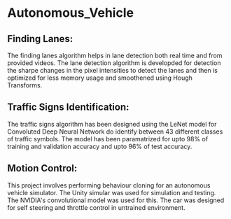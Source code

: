 # Autonomous_Vehicle

## Finding Lanes:
The finding lanes algorithm helps in lane detection both real time and from provided videos. The lane detection algorithm is developded for detection the sharpe changes in the pixel intensities to detect the lanes and then is optimized for less memory usage and smoothened using Hough Transforms.

## Traffic Signs Identification:
The traffic signs algorithm has been designed using the LeNet model for Convoluted Deep Neural Network do identify between 43 different classes of traffic symbols. The model has been paramatrized for upto 98% of training and validation accuracy and upto 96% of test accuracy.

## Motion Control:
This project involves performing behaviour cloning for an autonomous vehicle simulator. The Unity simular was used for simulation and testing. The NVIDIA's convolutional model was used for this. The car was designed for self steering and throttle control in untrained environment. 
